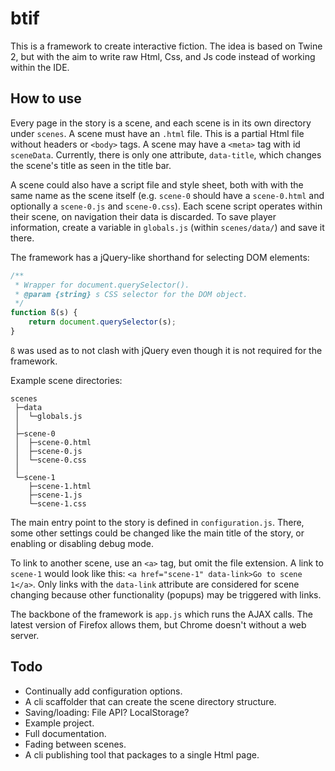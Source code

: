 # btif

This is a framework to create interactive fiction. The idea is based on Twine 2, but with the aim to write raw Html, Css, and Js code instead of working within the IDE.

## How to use

Every page in the story is a scene, and each scene is in its own directory under `scenes`. A scene must have an `.html` file. This is a partial Html file without headers or `<body>` tags. A scene may have a `<meta>` tag with id `sceneData`. Currently, there is only one attribute, `data-title`, which changes the scene's title as seen in the title bar.

A scene could also have a script file and style sheet, both with with the same name as the scene itself (e.g. `scene-0` should have a `scene-0.html` and optionally a `scene-0.js` and `scene-0.css`). Each scene script operates within their scene, on navigation their data is discarded. To save player information, create a variable in `globals.js` (within `scenes/data/`) and save it there.

The framework has a jQuery-like shorthand for selecting DOM elements:
```js
/**
 * Wrapper for document.querySelector().
 * @param {string} s CSS selector for the DOM object.
 */
function ß(s) {
    return document.querySelector(s);
}
```
`ß` was used as to not clash with jQuery even though it is not required for the framework.

Example scene directories:

```
scenes
 ├─data
 │  └─globals.js
 │
 ├─scene-0
 │  ├─scene-0.html
 │  ├─scene-0.js
 │  └─scene-0.css
 │
 └─scene-1
    ├─scene-1.html
    ├─scene-1.js
    └─scene-1.css
```

The main entry point to the story is defined in `configuration.js`. There, some other settings could be changed like the main title of the story, or enabling or disabling debug mode.

To link to another scene, use an `<a>` tag, but omit the file extension. A link to `scene-1` would look like this: `<a href="scene-1" data-link>Go to scene 1</a>`. Only links with the `data-link` attribute are considered for scene changing because other functionality (popups) may be triggered with links.

The backbone of the framework is `app.js` which runs the AJAX calls. The latest version of Firefox allows them, but Chrome doesn't without a web server.

## Todo

- Continually add configuration options.
- A cli scaffolder that can create the scene directory structure.
- Saving/loading: File API? LocalStorage?
- Example project.
- Full documentation.
- Fading between scenes.
- A cli publishing tool that packages to a single Html page.